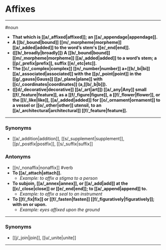 # Affixes
---
#noun
- **That which is [[a/_affixed|affixed]]; an [[a/_appendage|appendage]].**
- **A [[b/_bound|bound]] [[m/_morpheme|morpheme]] [[a/_added|added]] to the word’s stem's [[e/_end|end]].**
- **([[b/_broadly|broadly]]) A [[b/_bound|bound]] [[m/_morpheme|morpheme]] [[a/_added|added]] to a word’s stem; a [[p/_prefix|prefix]], suffix [[e/_etc|etc]].**
- **The [[c/_complex|complex]] [[n/_number|number]] a+[[b/_bi|bi]] [[a/_associated|associated]] with the [[p/_point|point]] in the [[g/_gauss|Gauss]] [[p/_plane|plane]] with [[c/_coordinates|coordinates]] (a,[[b/_b|b]]).**
- **([[d/_decorative|decorative]] [[a/_art|art]]) [[a/_any|Any]] small [[f/_feature|feature]], as a [[f/_figure|figure]], a [[f/_flower|flower]], or the [[l/_like|like]], [[a/_added|added]] for [[o/_ornament|ornament]] to a vessel or [[o/_other|other]] utensil, to an [[a/_architectural|architectural]] [[f/_feature|feature]].**
---
### Synonyms
- [[a/_addition|addition]], [[s/_supplement|supplement]], [[p/_postfix|postfix]], [[s/_suffix|suffix]]
### Antonyms
- [[n/_nonaffix|nonaffix]]
#verb
- **To [[a/_attach|attach]].**
	- _Example: to affix a stigma to a person_
- **To subjoin, [[a/_annex|annex]], or [[a/_add|add]] at the [[c/_close|close]] or [[e/_end|end]]; to [[a/_append|append]] to.**
	- _Example: to affix a seal to an instrument_
- **To [[f/_fix|fix]] or [[f/_fasten|fasten]] [[f/_figuratively|figuratively]]; with on or upon.**
	- _Example: eyes affixed upon the ground_
---
### Synonyms
- [[j/_join|join]], [[u/_unite|unite]]
---
